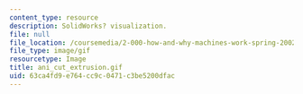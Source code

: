 ```yaml
---
content_type: resource
description: SolidWorks? visualization.
file: null
file_location: /coursemedia/2-000-how-and-why-machines-work-spring-2002/63ca4fd9e764cc9c0471c3be5200dfac_ani_cut_extrusion.gif
file_type: image/gif
resourcetype: Image
title: ani_cut_extrusion.gif
uid: 63ca4fd9-e764-cc9c-0471-c3be5200dfac
---
```

